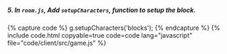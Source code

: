 ##### 5. In `room.js`, Add `setupCharacters`, function to setup the block.

{% capture code %}
g.setupCharacters('blocks');
{% endcapture %}
{% include code.html copyable=true code=code lang="javascript" file="code/client/src/game.js" %}
